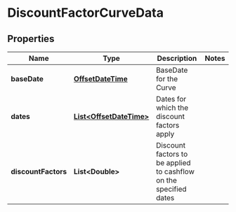 

# DiscountFactorCurveData

## Properties

Name | Type | Description | Notes
------------ | ------------- | ------------- | -------------
**baseDate** | [**OffsetDateTime**](OffsetDateTime.md) | BaseDate for the Curve | 
**dates** | [**List&lt;OffsetDateTime&gt;**](OffsetDateTime.md) | Dates for which the discount factors apply | 
**discountFactors** | **List&lt;Double&gt;** | Discount factors to be applied to cashflow on the specified dates | 




